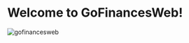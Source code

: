 # Welcome to GoFinancesWeb!


![gofinancesweb](https://uploaddeimagens.com.br/images/002/943/165/full/GoFinances.png?1604166308)
